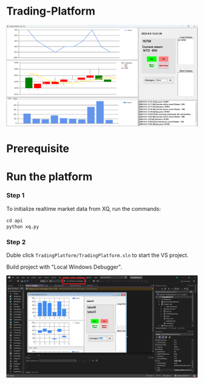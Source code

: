 # Trading-Platform
![Alt Text](./assets/trading-platform.png)


# Prerequisite

# Run the platform
### Step 1
To initialize realtime market data from XQ, run the commands:

```
cd api
python xq.py
```


### Step 2
Duble click `TradingPlatform/TradingPlatform.sln` to start the VS project.

Build project with "Local Windows Debugger". 

![Alt Text](./assets/vs-form.png)